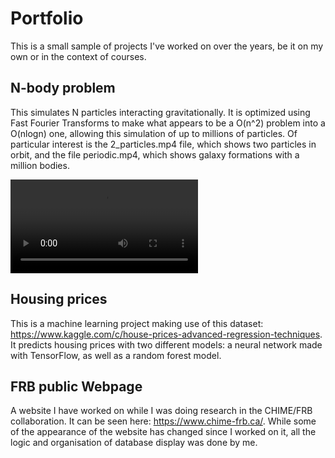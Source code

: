 # Portfolio

This is a small sample of projects I've worked on over the years, be it on my own or in the context of courses.

## N-body problem

This simulates N particles interacting gravitationally. It is optimized using Fast Fourier Transforms to make what appears to be a O(n^2) problem into a O(nlogn) one, allowing this simulation of up to millions of particles. Of particular interest is the 2_particles.mp4 file, which shows two particles in orbit, and the file periodic.mp4, which shows galaxy formations with a million bodies.

<video src="https://www.youtube.com/watch?v=Qj6eYTVf7Ww"></video>

## Housing prices

This is a machine learning project making use of this dataset: https://www.kaggle.com/c/house-prices-advanced-regression-techniques. It predicts housing prices with two different models: a neural network made with TensorFlow, as well as a random forest model.

## FRB public Webpage

A website I have worked on while I was doing research in the CHIME/FRB collaboration. It can be seen here: https://www.chime-frb.ca/. While some of the appearance of the website has changed since I worked on it, all the logic and organisation of database display was done by me.
